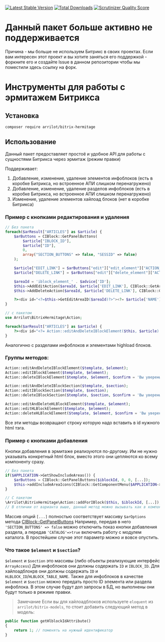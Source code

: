 [![Latest Stable Version](https://poser.pugx.org/arrilot/bitrix-hermitage/v/stable.svg)](https://packagist.org/packages/arrilot/bitrix-hermitage/)
[![Total Downloads](https://img.shields.io/packagist/dt/arrilot/bitrix-hermitage.svg?style=flat)](https://packagist.org/packages/Arrilot/bitrix-hermitage)
[![Scrutinizer Quality Score](https://scrutinizer-ci.com/g/arrilot/bitrix-hermitage/badges/quality-score.png?b=master)](https://scrutinizer-ci.com/g/arrilot/bitrix-hermitage/)

# Данный пакет больше активно не поддерживается

Причина - мы больше не используем Битрикс в своих проектах.
Если вам интересен этот проект и вы хотите заняться его поддержкой - форкните его и создайте Issue в данном репозитории чтобы мы поместили здесь ссылку на форк.

# Инструменты для работы с эрмитажем Битрикса

## Установка

```composer require arrilot/bitrix-hermitage```

## Использование

Данный пакет предоставляет простоё и удобное API для работы с сущностями Битрикса через эрмитаж (режим правки)

Поддерживает:
1. Добавление, изменение, удаление элементов инфоблоков (есть в коробке Битрикса, но встроенное АПИ слишком перенагружено)
2. Добавление, изменение, удаление разделов инфоблоков (есть в коробке Битрикса, но встроенное АПИ слишком перенагружено)
3. Изменение, удаление элементов хайлоад блоков (нет в коробке Битрикса)

### Пример с кнопками редактирования и удаления

```php
// Без пакета
foreach($arResult["ARTICLES"] as $article) {
    $arButtons = CIBlock::GetPanelButtons(
        $article["IBLOCK_ID"],
        $article["ID"],
        0,
        array("SECTION_BUTTONS" => false, "SESSID" => false)
    );

    $article["EDIT_LINK"] = $arButtons["edit"]["edit_element"]["ACTION_URL"];
    $article["DELETE_LINK"] = $arButtons["edit"]["delete_element"]["ACTION_URL"];

    $areaId = 'iblock_element_' . $advice['ID'];
    $this->AddEditAction($areaId, $article['EDIT_LINK'], CIBlock::GetArrayByID($element["IBLOCK_ID"], "ELEMENT_EDIT"));
    $this->AddDeleteAction($areaId, $article['DELETE_LINK'], CIBlock::GetArrayByID($element["IBLOCK_ID"], "ELEMENT_DELETE"), array("CONFIRM" => 'Вы уверены, что хотите удалить элемент?'));

    ?><div id="<?=$this->GetEditAreaID($areaId)?>"><?= $article['NAME'] ?></div><?
}

// с пакетом
use Arrilot\BitrixHermitage\Action;

foreach($arResult["ARTICLES"] as $article) {
    ?><div id="<?= Action::editAndDeleteIBlockElement($this, $article) ?>"><?= $article['NAME'] ?></div><?
}
```

Аналогично с разделами инфоблоков и элементами highload блоков.

### Группы методов:

```php
Action::editAndDeleteIBlockElement($template, $element);
Action::editIBlockElement($template, $element);
Action::deleteIBlockElement($template, $element, $confirm = 'Вы уверены, что хотите удалить элемент?');

Action::editAndDeleteIBlockSection($template, $section);
Action::editIBlockSection($template, $section);
Action::deleteIBlockSection($template, $section, $confirm = 'Вы уверены, что хотите удалить раздел?');

Action::editAndDeleteHLBlockElement($template, $element);
Action::editHLBlockElement($template, $element);
Action::deleteHLBlockElement($template, $element, $confirm = 'Вы уверены, что хотите удалить элемент?');
```
Все эти методы возвращают строку которую надо вставить в id нужного html тэга.

### Пример с кнопками добавления

Кнопки добавления в эрмитаже реализуются по-другому.
Им не нужно указывать конкретный html блок, вместо этого они цепляются ко всему компоненту сразу.

```php
// Без пакета
if($APPLICATION->GetShowIncludeAreas()) {
    $arButtons = CIBlock::GetPanelButtons($iblockId, 0, 0, [...]);
    $this->addIncludeAreaIcons(CIBlock::GetComponentMenu($APPLICATION->GetPublicShowMode(), $arButtons));
}

// С пакетом
\Arrilot\BitrixHermitage\Action::addForIBlock($this, $iblockId, [...]);
// В отличии от варианта выше, данный метод можно вызывать как в компоненте, так и в шаблоне. Он понимает и то, и другое в качестве первого параметра.
```

Массив опций `[...]` полностью соответствует массиву `$arOptions` метода [CIBlock::GetPanelButtons](https://dev.1c-bitrix.ru/api_help/iblock/classes/ciblock/getpanelbuttons.php)
Например, передав в него `'SECTION_BUTTONS' => false` можно отключить показ кнопки добавления раздела, а передав `'CATALOG'=>true` включить работу с модулем каталога.
В простейшем случае этот параметр можно и вовсе опустить.

### Что такое `$element` и `$section`?
`$element` и `$section` это массивы (либо объекты реализующие интерфейс `ArrayAccess`)
Для инфоблоков они должны содержать `ID` и `IBLOCK_ID`.
Для хайлоадблокрв они должны содержать `ID` и `HLBLOCK_ID`/`HLBLOCK_TABLE_NAME`.
Также для инфоблоков в качестве `$element` и `$section` можно передать просто ID элемента или раздела инфоблока. В этом случае будут доп запросы в БД, но выполнены они будут только в режиме правки.

> Замечание
Если вы для хайлоадблоков используете `eloquent` из `arrilot/bitrix-models`, то стоит добавить следующий метод в модель:

```php
public function getHlblockIdAttribute()
{
    return 1; // поменять на нужный идентификатор
}
```
